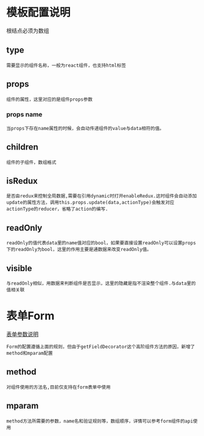 # 模板配置说明
根结点必须为数组
## type
```
需要显示的组件名称，一般为react组件，也支持html标签
```
## props
```
组件的属性，这里对应的是组件props参数
```
### props name
```
当props下存在name属性的时候，会自动传递组件的value与data相符的值。
```
## children
```
组件的子组件，数组格式
```
## isRedux
```
是否由redux来控制全局数据,需要在引用dynamic时打开enableRedux.这时组件会自动添加update的属性方法，调用this.props.update(data,actionType)会触发对应actionType的reducer，省略了action的编写.
```
## readOnly
```
readOnly的值代表data里的name值对应的bool，如果要直接设置readOnly可以设置props下的readOnly为bool，这里的作用主要是通数据来改变readOnly值。
```
## visible
```
与readOnly相似，用数据来判断组件是否显示，这里的隐藏是指不渲染整个组件.与data里的值相关联
```
# 表单Form
[表单参数说明](https://github.com/react-xui/x-form)
```
Form的配置遵循上面的规则，但由于getFieldDecorator这个高阶组件方法的原因，新增了method和mparam配置
```
## method
```
对组件使用的方法名,目前仅支持在form表单中使用
```
## mparam
```
method方法所需要的参数，name名和验证规则等，数组顺序，详情可以参考form组件的api使用
```